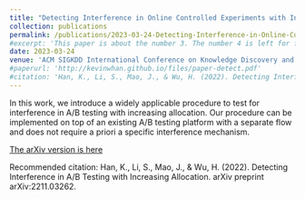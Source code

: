 ```yaml
---
title: "Detecting Interference in Online Controlled Experiments with Increasing Allocation"
collection: publications
permalink: /publications/2023-03-24-Detecting-Interference-in-Online-Controlled-Experiments-with-Increasing-Allocation
#excerpt: 'This paper is about the number 3. The number 4 is left for future work.'
date: 2023-03-24
venue: 'ACM SIGKDD International Conference on Knowledge Discovery and Data Mining (KDD)'
#paperurl: 'http://kevinwhan.github.io/files/paper-detect.pdf'
#citation: 'Han, K., Li, S., Mao, J., & Wu, H. (2022). Detecting Interference in A/B Testing with Increasing Allocation. arXiv preprint arXiv:2211.03262.'
---
```


In this work, we introduce a widely applicable procedure to test for interference in A/B testing with increasing allocation. Our procedure can be implemented on top of an existing A/B testing platform with a separate flow and does not require a priori a specific interference mechanism.

[The arXiv version is here](http://kevinwhan.github.io/files/paper-detect.pdf)

Recommended citation: Han, K., Li, S., Mao, J., & Wu, H. (2022). Detecting Interference in A/B Testing with Increasing Allocation. arXiv preprint arXiv:2211.03262.